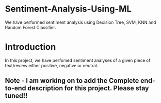 # Sentiment-Analysis-Using-ML
We have performed sentiment analysis using Decision Tree, SVM, KNN and Random Forest Classifier.

# Introduction
In this project, we have perfomed sentiment analyses of a given piece of text/review either positive, negative or neutral. 


## Note - I am working on to add the Complete end-to-end description for this project. Please stay tuned!!
